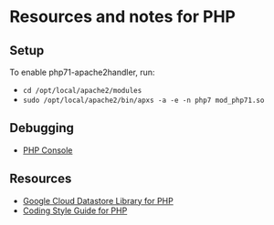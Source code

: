 # Resources and notes for PHP

## Setup 
To enable php71-apache2handler, run:
* `cd /opt/local/apache2/modules`
* `sudo /opt/local/apache2/bin/apxs -a -e -n php7 mod_php71.so`

## Debugging
* [PHP Console](http://consle.com/instance/examples/)

## Resources
* [Google Cloud Datastore Library for PHP](https://github.com/tomwalder/php-gds)
* [Coding Style Guide for PHP](http://www.php-fig.org/psr/psr-2/)
